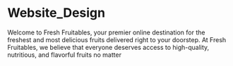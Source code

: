# Website_Design
Welcome to Fresh Fruitables, your premier online destination for the freshest and most delicious fruits delivered right to your doorstep. At Fresh Fruitables, we believe that everyone deserves access to high-quality, nutritious, and flavorful fruits no matter 
